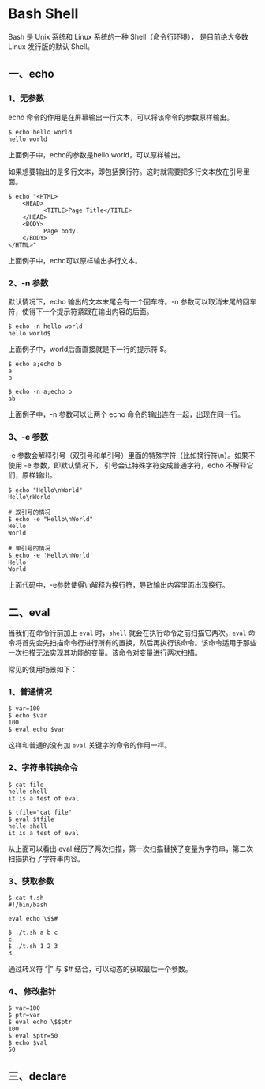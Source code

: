 
# Bash Shell

Bash 是 Unix 系统和 Linux 系统的一种 Shell（命令行环境），
是目前绝大多数 Linux 发行版的默认 Shell。


## 一、echo 

### 1、无参数

echo 命令的作用是在屏幕输出一行文本，可以将该命令的参数原样输出。

```shell
$ echo hello world
hello world
```

上面例子中，echo的参数是hello world，可以原样输出。

如果想要输出的是多行文本，即包括换行符。这时就需要把多行文本放在引号里面。

```shell
$ echo "<HTML>
    <HEAD>
          <TITLE>Page Title</TITLE>
    </HEAD>
    <BODY>
          Page body.
    </BODY>
</HTML>"
```
上面例子中，echo可以原样输出多行文本。

### 2、-n 参数 

默认情况下，echo 输出的文本末尾会有一个回车符。-n 参数可以取消末尾的回车符，使得下一个提示符紧跟在输出内容的后面。

```shell
$ echo -n hello world
hello world$
```

上面例子中，world后面直接就是下一行的提示符 $。

```shell
$ echo a;echo b
a
b

$ echo -n a;echo b
ab
```

上面例子中，-n 参数可以让两个 echo 命令的输出连在一起，出现在同一行。

### 3、-e 参数

-e 参数会解释引号（双引号和单引号）里面的特殊字符（比如换行符\n）。如果不使用 -e 参数，即默认情况下，
引号会让特殊字符变成普通字符，echo 不解释它们，原样输出。

```shell
$ echo "Hello\nWorld"
Hello\nWorld

# 双引号的情况
$ echo -e "Hello\nWorld"
Hello
World

# 单引号的情况
$ echo -e 'Hello\nWorld'
Hello
World
```

上面代码中，-e参数使得\n解释为换行符，导致输出内容里面出现换行。

## 二、eval 

当我们在命令行前加上 `eval` 时，`shell` 就会在执行命令之前扫描它两次。`eval` 命令将首先会先扫描命令行进行所有的置换，然后再执行该命令。该命令适用于那些一次扫描无法实现其功能的变量。该命令对变量进行两次扫描。

常见的使用场景如下：

### 1、普通情况

```shell
$ var=100
$ echo $var
100
$ eval echo $var
```

这样和普通的没有加 `eval` 关键字的命令的作用一样。

### 2、字符串转换命令

```shell
$ cat file
helle shell
it is a test of eval

$ tfile="cat file"
$ eval $tfile
helle shell
it is a test of eval
```

从上面可以看出 eval 经历了两次扫描，第一次扫描替换了变量为字符串，第二次扫描执行了字符串内容。

### 3、获取参数

```shell
$ cat t.sh
#!/bin/bash

eval echo \$$#

$ ./t.sh a b c
c
$ ./t.sh 1 2 3
3
```

通过转义符 “|” 与 $# 结合，可以动态的获取最后一个参数。

### 4、 修改指针

```shell
$ var=100
$ ptr=var
$ eval echo \$$ptr
100
$ eval $ptr=50
$ echo $val
50
```

## 三、declare 
